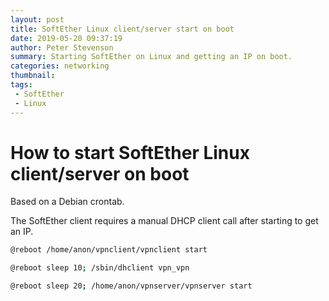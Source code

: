 ```yaml
---
layout: post
title: SoftEther Linux client/server start on boot
date: 2019-05-20 09:37:19
author: Peter Stevenson
summary: Starting SoftEther on Linux and getting an IP on boot.
categories: networking
thumbnail:
tags:
 - SoftEther
 - Linux
---
```


# How to start SoftEther Linux client/server on boot

Based on a Debian crontab.

The SoftEther client requires a manual DHCP client call after starting to get an IP.

```sh
@reboot /home/anon/vpnclient/vpnclient start

@reboot sleep 10; /sbin/dhclient vpn_vpn

@reboot sleep 20; /home/anon/vpnserver/vpnserver start
```
